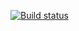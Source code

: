 [![Build status](https://ci.appveyor.com/api/projects/status/f4b9ywt616p8x1d8?svg=true)](https://ci.appveyor.com/project/marrinaanna/aqa2)